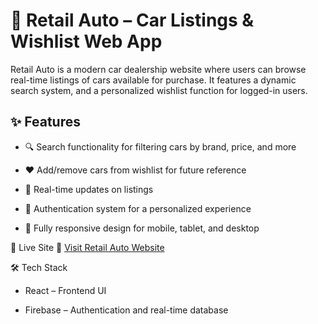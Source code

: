 # 🚗 Retail Auto – Car Listings & Wishlist Web App
Retail Auto is a modern car dealership website where users can browse real-time listings of cars available for purchase. It features a dynamic search system, and a personalized wishlist function for logged-in users.

## ✨ Features
- 🔍 Search functionality for filtering cars by brand, price, and more

- ❤️ Add/remove cars from wishlist for future reference

- 🧠 Real-time updates on listings

- 🔐 Authentication system for a personalized experience

- 📱 Fully responsive design for mobile, tablet, and desktop

🚀 Live Site
🔗 [Visit Retail Auto Website](https://retailauto-239a0.web.app/)

🛠️ Tech Stack
- React – Frontend UI

- Firebase – Authentication and real-time database
